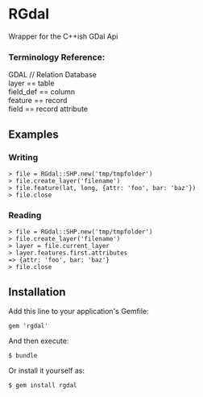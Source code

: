 # RGdal

Wrapper for the C++ish GDal Api

### Terminology Reference:

GDAL  //  Relation Database  
layer == table  
field_def == column  
feature == record  
field == record attribute  

## Examples
    
### Writing
    > file = RGdal::SHP.new('tmp/tmpfolder')
    > file.create_layer('filename')
    > file.feature(lat, long, {attr: 'foo', bar: 'baz'})
    > file.close
    
### Reading
    > file = RGdal::SHP.new('tmp/tmpfolder')
    > file.create_layer('filename')
    > layer = file.current_layer
    > layer.features.first.attributes
    => {attr: 'foo', bar: 'baz'}
    > file.close

## Installation

Add this line to your application's Gemfile:

    gem 'rgdal'

And then execute:

    $ bundle

Or install it yourself as:

    $ gem install rgdal
